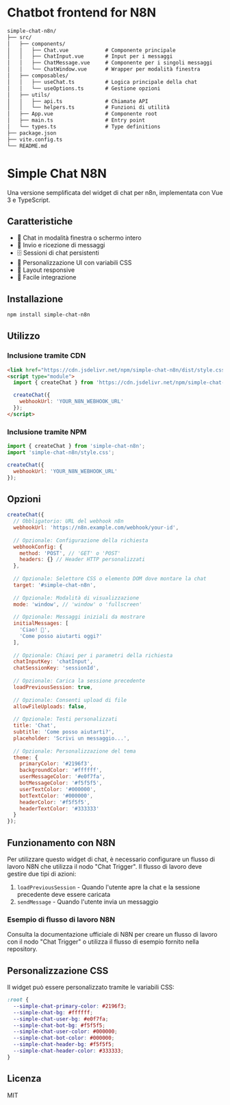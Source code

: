 # Chatbot frontend for N8N

```txt
simple-chat-n8n/
├── src/
│   ├── components/
│   │   ├── Chat.vue            # Componente principale 
│   │   ├── ChatInput.vue       # Input per i messaggi
│   │   ├── ChatMessage.vue     # Componente per i singoli messaggi
│   │   └── ChatWindow.vue      # Wrapper per modalità finestra
│   ├── composables/
│   │   ├── useChat.ts          # Logica principale della chat
│   │   └── useOptions.ts       # Gestione opzioni
│   ├── utils/
│   │   ├── api.ts              # Chiamate API
│   │   └── helpers.ts          # Funzioni di utilità
│   ├── App.vue                 # Componente root
│   ├── main.ts                 # Entry point
│   └── types.ts                # Type definitions
├── package.json
├── vite.config.ts
└── README.md
```

# Simple Chat N8N

Una versione semplificata del widget di chat per n8n, implementata con Vue 3 e TypeScript.

## Caratteristiche

- 🔄 Chat in modalità finestra o schermo intero
- 💬 Invio e ricezione di messaggi
- 🗄️ Sessioni di chat persistenti
- 🎨 Personalizzazione UI con variabili CSS
- 📱 Layout responsive
- 🔌 Facile integrazione

## Installazione

```bash
npm install simple-chat-n8n
```

## Utilizzo

### Inclusione tramite CDN

```html
<link href="https://cdn.jsdelivr.net/npm/simple-chat-n8n/dist/style.css" rel="stylesheet">
<script type="module">
  import { createChat } from 'https://cdn.jsdelivr.net/npm/simple-chat-n8n/dist/simple-chat.es.js';

  createChat({
    webhookUrl: 'YOUR_N8N_WEBHOOK_URL'
  });
</script>
```

### Inclusione tramite NPM

```javascript
import { createChat } from 'simple-chat-n8n';
import 'simple-chat-n8n/style.css';

createChat({
  webhookUrl: 'YOUR_N8N_WEBHOOK_URL'
});
```

## Opzioni

```javascript
createChat({
  // Obbligatorio: URL del webhook n8n
  webhookUrl: 'https://n8n.example.com/webhook/your-id',
  
  // Opzionale: Configurazione della richiesta
  webhookConfig: {
    method: 'POST', // 'GET' o 'POST'
    headers: {} // Header HTTP personalizzati
  },
  
  // Opzionale: Selettore CSS o elemento DOM dove montare la chat
  target: '#simple-chat-n8n',
  
  // Opzionale: Modalità di visualizzazione
  mode: 'window', // 'window' o 'fullscreen'
  
  // Opzionale: Messaggi iniziali da mostrare
  initialMessages: [
    'Ciao! 👋',
    'Come posso aiutarti oggi?'
  ],
  
  // Opzionale: Chiavi per i parametri della richiesta
  chatInputKey: 'chatInput',
  chatSessionKey: 'sessionId',
  
  // Opzionale: Carica la sessione precedente
  loadPreviousSession: true,
  
  // Opzionale: Consenti upload di file
  allowFileUploads: false,
  
  // Opzionale: Testi personalizzati
  title: 'Chat',
  subtitle: 'Come posso aiutarti?',
  placeholder: 'Scrivi un messaggio...',
  
  // Opzionale: Personalizzazione del tema
  theme: {
    primaryColor: '#2196f3',
    backgroundColor: '#ffffff',
    userMessageColor: '#e0f7fa',
    botMessageColor: '#f5f5f5',
    userTextColor: '#000000',
    botTextColor: '#000000',
    headerColor: '#f5f5f5',
    headerTextColor: '#333333'
  }
});
```

## Funzionamento con N8N

Per utilizzare questo widget di chat, è necessario configurare un flusso di lavoro N8N che utilizza il nodo "Chat Trigger". Il flusso di lavoro deve gestire due tipi di azioni:

1. `loadPreviousSession` - Quando l'utente apre la chat e la sessione precedente deve essere caricata
2. `sendMessage` - Quando l'utente invia un messaggio

### Esempio di flusso di lavoro N8N

Consulta la documentazione ufficiale di N8N per creare un flusso di lavoro con il nodo "Chat Trigger" o utilizza il flusso di esempio fornito nella repository.

## Personalizzazione CSS

Il widget può essere personalizzato tramite le variabili CSS:

```css
:root {
  --simple-chat-primary-color: #2196f3;
  --simple-chat-bg: #ffffff;
  --simple-chat-user-bg: #e0f7fa;
  --simple-chat-bot-bg: #f5f5f5;
  --simple-chat-user-color: #000000;
  --simple-chat-bot-color: #000000;
  --simple-chat-header-bg: #f5f5f5;
  --simple-chat-header-color: #333333;
}
```

## Licenza

MIT
